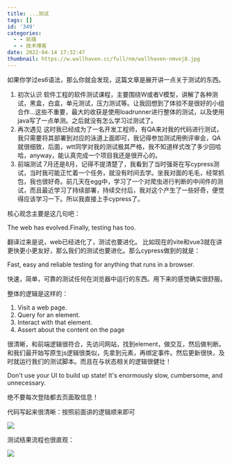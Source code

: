 ```yaml
---
title: ...测试
tags: []
id: '349'
categories:
  - - 前端
  - - 技术博客
date: 2022-04-14 17:32:47
thumbnail: https://w.wallhaven.cc/full/nm/wallhaven-nmvej8.jpg
---
```


如果你学过es6语法，那么你就会发现，这篇文章是展开讲一点关于测试的东西。

1.  初次认识 软件工程的软件测试课程，主要围绕W或者V模型，讲解了各种测试，黑盒，白盒，单元测试，压力测试等。让我回想到了体验不是很好的小组合作...这些不重要，最大的收获是使用loadrunner进行整体的测试，以及使用java写了一点单测。之后就没有怎么学习过测试了。
2.  再次遇见 这时我已经成为了一名开发工程师，有QA来对我的代码进行测试，我只需要将其部署到对应的泳道上面即可，我记得参加测试用例评审会，QA就很细致，后面，wtt同学对我的测试极其严格，我不知道样式改了多少回哈哈，anyway，能认真完成一个项目我还是很开心的。
3.  前端测试 7月还是8月，记得不提清楚了，我看到了当时强哥在写cypress测试，当时我可能正忙着一个任务，就没有时间去学。坐我对面的毛毛，经常抓包，我也很好奇。前几天在egg中，学习了一个对爬虫进行判断的中间件的测试，而且最近学习了持续部署，持续交付后，我对这个产生了一些好奇，便觉得应该学习一下。所以我直接上手cypress了。

核心观念主要是这几句吧：

The web has evolved.Finally, testing has too.

翻译过来是说，web已经进化了，测试也要进化。 比如现在的vite和vue3就在讲更快更小更友好，那么我们的测试也要进化。那么cypress做到的就是：

Fast, easy and reliable testing for anything that runs in a browser.

快速，简单，可靠的测试任何在浏览器中运行的东西。用下来的感觉确实很舒服。

整体的逻辑是这样的：

1.  Visit a web page.
2.  Query for an element.
3.  Interact with that element.
4.  Assert about the content on the page

很清晰，和前端逻辑很符合，先访问网站，找到element，做交互，然后做判断。和我们最开始写原生js逻辑很类似，先拿到元素，再绑定事件。然后更新很快，及时就运行我们的测试脚本。而且在与状态相关的逻辑很健壮！

Don't use your UI to build up state! It's enormously slow, cumbersome, and unnecessary.

绝不要每次登陆都去页面取信息！

代码写起来很清晰：按照前面讲的逻辑顺来即可

![](http://chang-rui.net/wp-content/uploads/2022/04/image-13.png)

测试结果流程也很直观：

![](http://chang-rui.net/wp-content/uploads/2022/04/image-14.png)